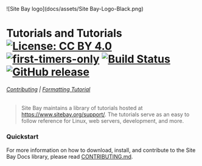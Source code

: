 ![Site Bay logo](docs/assets/Site Bay-Logo-Black.png)

# Tutorials and Tutorials [![License: CC BY 4.0](https://img.shields.io/badge/License-CC%20BY%204.0-blue.svg)](https://creativecommons.org/licenses/by/4.0/) [![first-timers-only](http://img.shields.io/badge/first--timers--only-friendly-blue.svg)](http://www.firsttimersonly.com/) [![Build Status](https://api.travis-ci.com/sitebay/docs.svg?branch=develop)](https://travis-ci.com/sitebay/docs) [![GitHub release](https://img.shields.io/github/release/sitebay/docs.svg)](https://github.com/sitebay/support/releases/latest)

###### [Contributing](CONTRIBUTING.md) | [Formatting Tutorial](https://sitebay.org/support/sitebay-writers-formatting-tutorial/)

> Site Bay maintains a library of tutorials hosted at https://www.sitebay.org/support/. The tutorials serve as an easy to follow reference for Linux, web servers, development, and more.

### Quickstart

For more information on how to download, install, and contribute to the Site Bay Docs library, please read [CONTRIBUTING.md](CONTRIBUTING.md).
